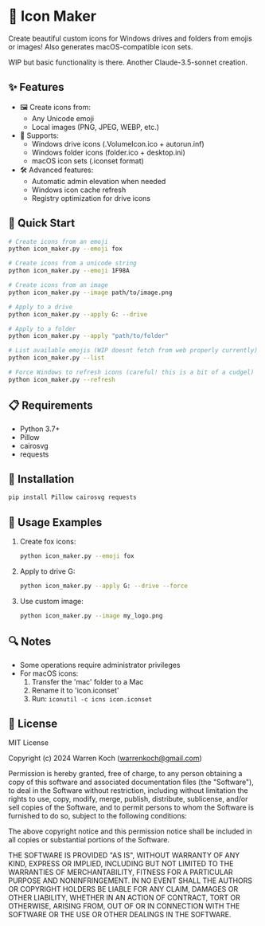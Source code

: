 # 🎨 Icon Maker

Create beautiful custom icons for Windows drives and folders from emojis or images! Also generates macOS-compatible icon sets.

WIP but basic functionality is there.  Another Claude-3.5-sonnet creation.

## ✨ Features

- 🖼️ Create icons from:
  - Any Unicode emoji
  - Local images (PNG, JPEG, WEBP, etc.)
- 💾 Supports:
  - Windows drive icons (.VolumeIcon.ico + autorun.inf)
  - Windows folder icons (folder.ico + desktop.ini)
  - macOS icon sets (.iconset format)
- 🛠️ Advanced features:
  - Automatic admin elevation when needed
  - Windows icon cache refresh
  - Registry optimization for drive icons

## 🚀 Quick Start

```bash
# Create icons from an emoji
python icon_maker.py --emoji fox

# Create icons from a unicode string
python icon_maker.py --emoji 1F98A

# Create icons from an image
python icon_maker.py --image path/to/image.png

# Apply to a drive
python icon_maker.py --apply G: --drive

# Apply to a folder
python icon_maker.py --apply "path/to/folder"

# List available emojis (WIP doesnt fetch from web properly currently)
python icon_maker.py --list

# Force Windows to refresh icons (careful! this is a bit of a cudgel)
python icon_maker.py --refresh
```

## 📋 Requirements

- Python 3.7+
- Pillow
- cairosvg
- requests

## 🔧 Installation

```bash
pip install Pillow cairosvg requests
```

## 🎯 Usage Examples

1. Create fox icons:
   ```bash
   python icon_maker.py --emoji fox
   ```

2. Apply to drive G:
   ```bash
   python icon_maker.py --apply G: --drive --force
   ```

3. Use custom image:
   ```bash
   python icon_maker.py --image my_logo.png
   ```

## 🔍 Notes

- Some operations require administrator privileges
- For macOS icons:
  1. Transfer the 'mac' folder to a Mac
  2. Rename it to 'icon.iconset'
  3. Run: `iconutil -c icns icon.iconset`

## 📄 License

MIT License

Copyright (c) 2024 Warren Koch (warrenkoch@gmail.com)

Permission is hereby granted, free of charge, to any person obtaining a copy
of this software and associated documentation files (the "Software"), to deal
in the Software without restriction, including without limitation the rights
to use, copy, modify, merge, publish, distribute, sublicense, and/or sell
copies of the Software, and to permit persons to whom the Software is
furnished to do so, subject to the following conditions:

The above copyright notice and this permission notice shall be included in all
copies or substantial portions of the Software.

THE SOFTWARE IS PROVIDED "AS IS", WITHOUT WARRANTY OF ANY KIND, EXPRESS OR
IMPLIED, INCLUDING BUT NOT LIMITED TO THE WARRANTIES OF MERCHANTABILITY,
FITNESS FOR A PARTICULAR PURPOSE AND NONINFRINGEMENT. IN NO EVENT SHALL THE
AUTHORS OR COPYRIGHT HOLDERS BE LIABLE FOR ANY CLAIM, DAMAGES OR OTHER
LIABILITY, WHETHER IN AN ACTION OF CONTRACT, TORT OR OTHERWISE, ARISING FROM,
OUT OF OR IN CONNECTION WITH THE SOFTWARE OR THE USE OR OTHER DEALINGS IN THE
SOFTWARE.
